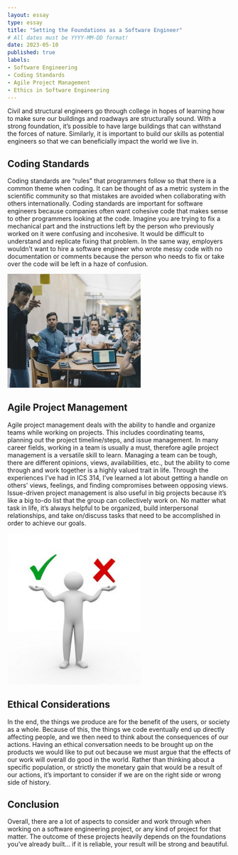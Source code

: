 ```yaml
---
layout: essay
type: essay
title: "Setting the Foundations as a Software Engineer"
# All dates must be YYYY-MM-DD format!
date: 2023-05-10
published: true
labels:
- Software Engineering
- Coding Standards
- Agile Project Management
- Ethics in Software Engineering
---
```


Civil and structural engineers go through college in hopes of learning how to make sure our buildings and roadways are structurally sound. With a strong foundation, it’s possible to have large buildings that can withstand the forces of nature. Similarly, it is important to build our skills as potential engineers so that we can beneficially impact the world we live in.

## Coding Standards
Coding standards are “rules” that programmers follow so that there is a common theme when coding. It can be thought of as a metric system in the scientific community so that mistakes are avoided when collaborating with others internationally. Coding standards are important for software engineers because companies often want cohesive code that makes sense to other programmers looking at the code. Imagine you are trying to fix a mechanical part and the instructions left by the person who previously worked on it were confusing and incohesive. It would be difficult to understand and replicate fixing that problem. In the same way, employers wouldn’t want to hire a software engineer who wrote messy code with no documentation or comments because the person who needs to fix or take over the code will be left in a haze of confusion.

<img width="300px"
class="rounded float-start pe-4"
src="../img/softwareEngineering/projectManagement.jpeg" >
## Agile Project Management
Agile project management deals with the ability to handle and organize teams while working on projects. This includes coordinating teams, planning out the project timeline/steps, and issue management. In many career fields, working in a team is usually a must, therefore agile project management is a versatile skill to learn. Managing a team can be tough, there are different opinions, views, availabilities, etc., but the ability to come through and work together is a highly valued trait in life. Through the experiences I’ve had in ICS 314, I’ve learned a lot about getting a handle on others' views, feelings, and finding compromises between opposing views. Issue-driven project management is also useful in big projects because it’s like a big to-do list that the group can collectively work on. No matter what task in life, it’s always helpful to be organized, build interpersonal relationships, and take on/discuss tasks that need to be accomplished in order to achieve our goals.


<img width="300px"
class="rounded float-start pe-4"
src="../img/softwareEngineering/ethics.jpeg" >
## Ethical Considerations
In the end, the things we produce are for the benefit of the users, or society as a whole. Because of this, the things we code eventually end up directly affecting people, and we then need to think about the consequences of our actions. Having an ethical conversation needs to be brought up on the products we would like to put out because we must argue that the effects of our work will overall do good in the world. Rather than thinking about a specific population, or strictly the monetary gain that would be a result of our actions, it’s important to consider if we are on the right side or wrong side of history.

## Conclusion
Overall, there are a lot of aspects to consider and work through when working on a software engineering project, or any kind of project for that matter. The outcome of these projects heavily depends on the foundations you’ve already built... if it is reliable, your result will be strong and beautiful.
